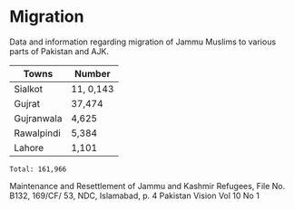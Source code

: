 # Migration
Data and information regarding migration of Jammu Muslims to various parts of Pakistan and AJK.

| Towns      | Number    |
|------------|-----------|
| Sialkot    | 11, 0,143 |
| Gujrat     | 37,474    |
| Gujranwala | 4,625     |
| Rawalpindi | 5,384     |
| Lahore     | 1,101     |

`Total: 161,966`

Maintenance and Resettlement of Jammu and Kashmir Refugees,
File No. B132, 169/CF/ 53, NDC, Islamabad, p. 4 Pakistan Vision Vol 10 No 1
